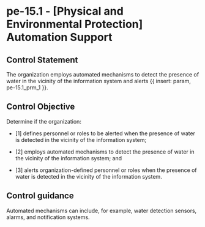 # pe-15.1 - \[Physical and Environmental Protection\] Automation Support

## Control Statement

The organization employs automated mechanisms to detect the presence of water in the vicinity of the information system and alerts {{ insert: param, pe-15.1_prm_1 }}.

## Control Objective

Determine if the organization:

- \[1\] defines personnel or roles to be alerted when the presence of water is detected in the vicinity of the information system;

- \[2\] employs automated mechanisms to detect the presence of water in the vicinity of the information system; and

- \[3\] alerts organization-defined personnel or roles when the presence of water is detected in the vicinity of the information system.

## Control guidance

Automated mechanisms can include, for example, water detection sensors, alarms, and notification systems.
